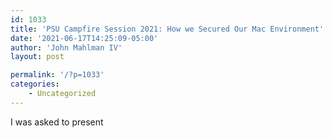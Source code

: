 ```yaml
---
id: 1033
title: 'PSU Campfire Session 2021: How we Secured Our Mac Environment'
date: '2021-06-17T14:25:09-05:00'
author: 'John Mahlman IV'
layout: post

permalink: '/?p=1033'
categories:
    - Uncategorized
---
```


I was asked to present